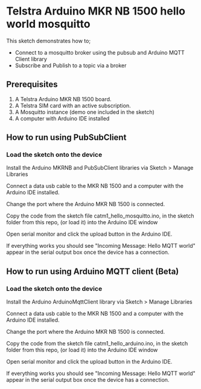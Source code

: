 # Telstra Arduino MKR NB 1500 hello world mosquitto

This sketch demonstrates how to;

- Connect to a mosquitto broker using the pubsub and Arduino MQTT Client library
- Subscribe and Publish to a topic via a broker

## Prerequisites

1. A Telstra Arduino MKR NB 1500 board.
1. A Telstra SIM card with an active subscription.
1. A Mosquitto instance (demo one included in the sketch)
1. A computer with Arduino IDE installed 


## How to run using PubSubClient

### Load the sketch onto the device

Install the Arduino MKRNB and PubSubClient libraries via Sketch > Manage Libraries

Connect a data usb cable to the MKR NB 1500 and a computer with the Arduino IDE installed. 

Change the port where the Arduino MKR NB 1500 is connected.

Copy the code from the sketch file catm1_hello_mosquitto.ino, in the sketch folder from this repo, (or load it) into the Arduino IDE window 

Open serial monitor and click the upload button in the Arduino IDE. 

If everything works you should see "Incoming Message: Hello MQTT world" appear in the serial output box once the device has a connection. 

## How to run using Arduino MQTT client (Beta)

### Load the sketch onto the device

Install the Arduino ArduinoMqttClient library via Sketch > Manage Libraries

Connect a data usb cable to the MKR NB 1500 and a computer with the Arduino IDE installed. 

Change the port where the Arduino MKR NB 1500 is connected.

Copy the code from the sketch file catm1_hello_arduino.ino, in the sketch folder from this repo, (or load it) into the Arduino IDE window 

Open serial monitor and click the upload button in the Arduino IDE. 

If everything works you should see "Incoming Message: Hello MQTT world" appear in the serial output box once the device has a connection. 

